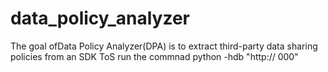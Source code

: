 # data_policy_analyzer
The goal ofData Policy Analyzer(DPA) is to extract third-party  data  sharing  policies  from  an  SDK  ToS
run the commnad python -hdb "http:// 000"

